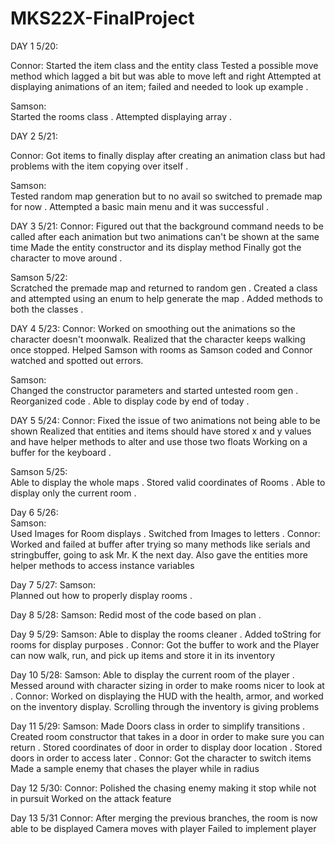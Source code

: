 # MKS22X-FinalProject
DAY 1 5/20:

Connor:
Started the item class and the entity class
Tested a possible move method which lagged a bit but was able to move left and right
Attempted at displaying animations of an item; failed and needed to look up example .

Samson:  
Started the rooms class .
Attempted displaying array .

DAY 2 5/21:

Connor:
Got items to finally display after creating an animation class but had problems with the item copying over itself .

Samson:  
Tested random map generation but to no avail so switched to premade map for now .
Attempted a basic main menu and it was successful .

DAY 3 5/21:
Connor:
Figured out that the background command needs to be called after each animation but two animations can't be shown at the same
time
Made the entity constructor and its display method
Finally got the character to move around .    

Samson 5/22:    
Scratched the premade map and returned to random gen .
Created a class and attempted using an enum to help generate the map .
Added methods to both the classes .

DAY 4 5/23:
Connor:
Worked on smoothing out the animations so the character doesn't moonwalk. Realized that the character keeps walking once
stopped.
Helped Samson with rooms as Samson coded and Connor watched and spotted out errors.

Samson:  
Changed the constructor parameters and started untested room gen .
Reorganized code .
Able to display code by end of today .

DAY 5 5/24:
Connor:
Fixed the issue of two animations not being able to be shown
Realized that entities and items should have stored x and y values and have helper methods to alter and use those two floats
Working on a buffer for the keyboard .

Samson 5/25:  
Able to display the whole maps .
Stored valid coordinates of Rooms .
Able to display only the current room .

Day 6 5/26:  
Samson:  
Used Images for Room displays .
Switched from Images to letters .
Connor:
Worked and failed at buffer after trying so many methods like serials and stringbuffer, going to ask Mr. K the next day.
Also gave the entities more helper methods to access instance variables

Day 7 5/27:
Samson:  
Planned out how to properly display rooms .

Day 8 5/28:
Samson:
Redid most of the code based on plan .

Day 9 5/29:
Samson:
Able to display the rooms cleaner .
Added toString for rooms for display purposes .
Connor:
Got the buffer to work and the Player can now walk, run, and pick up items and store it in its inventory

Day 10 5/28:
Samson:
Able to display the current room of the player .
Messed around with character sizing in order to make rooms nicer to look at .
Connor:
Worked on displaying the HUD with the health, armor, and worked on the inventory display. Scrolling through the inventory is
giving problems

Day 11 5/29:
Samson:
Made Doors class in order to simplify transitions .
Created room constructor that takes in a door in order to make sure you can return .
Stored coordinates of door in order to display door location .
Stored doors in order to access later .
Connor:
Got the character to switch items
Made a sample enemy that chases the player while in radius

Day 12 5/30:
Connor:
Polished the chasing enemy making it stop while not in pursuit
Worked on the attack feature

Day 13 5/31
Connor:
After merging the previous branches, the room is now able to be displayed
Camera moves with player
Failed to implement player
